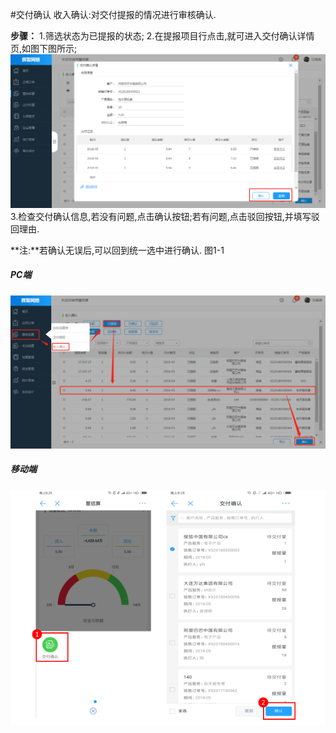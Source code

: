 #交付确认
收入确认:对交付提报的情况进行审核确认.

**步骤：**
1.筛选状态为已提报的状态;
2.在提报项目行点击,就可进入交付确认详情页,如图下图所示;
![](/assets/6.jpg)
3.检查交付确认信息,若没有问题,点击确认按钮;若有问题,点击驳回按钮,并填写驳回理由.

**注:**若确认无误后,可以回到统一选中进行确认.
图1-1
##### PC端
![](/assets/5.jpg)
##### 移动端
![](/assets/17.jpg)
